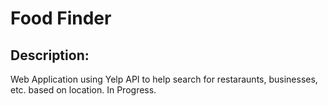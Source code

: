 # Food Finder 

## Description:
 Web Application using Yelp API to help search for restaraunts, businesses, etc. based on location.
 In Progress.